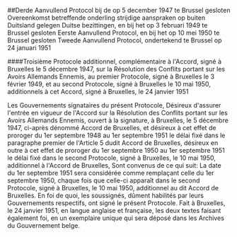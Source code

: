 <meta http-equiv='Content-Type' content='text/html; charset=utf-8' />

##Derde Aanvullend Protocol bij de op 5 december 1947 te Brussel gesloten Overeenkomst betreffende onderling strijdige aanspraken op buiten Duitsland gelegen Duitse bezittingen, en bij het op 3 februari 1949 te Brussel gesloten Eerste Aanvullend Protocol, en bij het op 10 mei 1950 te Brussel gesloten Tweede Aanvullend Protocol, ondertekend te Brussel op 24 januari 1951

####Troisième Protocole additionnel, complémentaire à l'Accord, signé à Bruxelles le 5 décembre 1947, sur la Résolution des Conflits portant sur les Avoirs Allemands Ennemis, au premier Protocole, signé à Bruxelles le 3 février 1949, et au second Protocole, signé à Bruxelles le 10 mai 1950, additionnels à cet Accord, signé à Bruxelles, le 24 janvier 1951

Les Gouvernements signataires du présent Protocole, Désireux d'assurer l'entrée en vigueur de l'Accord sur la Résolution des Conflits portant sur les Avoirs Allemands Ennemis, ouvert à la signature, à Bruxelles, le 5 décembre 1947, ci-après dénommé Accord de Bruxelles, et désireux à cet effet de proroger du 1er septembre 1948 au 1er septembre 1951 le délai fixé dans le paragraphe premier de l'Article 5 dudit Accord de Bruxelles, désireux en outre à cet effet de proroger du 1er septembre 1950 au 1er septembre 1951 le délai fixé dans le second Protocole, signé à Bruxelles, le 10 mai 1950, additionnel à l'Accord de Bruxelles, Sont convenus de ce qui suit: La date du 1er septembre 1951 sera considérée comme remplaçant celle du 1er septembre 1950, chaque fois que celle-ci apparaît dans le second Protocole, signé à Bruxelles, le 10 mai 1950, additionnel au dit Accord de Bruxelles. En foi de quoi, les soussignés, dûment habilités par leurs Gouvernements respectifs, ont signé le présent Protocole. Fait à Bruxelles, le 24 janvier 1951, en langue anglaise et française, les deux textes faisant également foi, en un exemplaire unique qui sera déposé dans les Archives du Gouvernement belge.   
